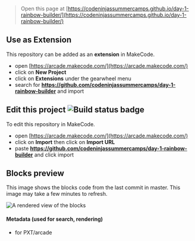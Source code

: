  


> Open this page at [https://codeninjassummercamps.github.io/day-1-rainbow-builder/](https://codeninjassummercamps.github.io/day-1-rainbow-builder/)

## Use as Extension

This repository can be added as an **extension** in MakeCode.

* open [https://arcade.makecode.com/](https://arcade.makecode.com/)
* click on **New Project**
* click on **Extensions** under the gearwheel menu
* search for **https://github.com/codeninjassummercamps/day-1-rainbow-builder** and import

## Edit this project ![Build status badge](https://github.com/codeninjassummercamps/day-1-rainbow-builder/workflows/MakeCode/badge.svg)

To edit this repository in MakeCode.

* open [https://arcade.makecode.com/](https://arcade.makecode.com/)
* click on **Import** then click on **Import URL**
* paste **https://github.com/codeninjassummercamps/day-1-rainbow-builder** and click import

## Blocks preview

This image shows the blocks code from the last commit in master.
This image may take a few minutes to refresh.

![A rendered view of the blocks](https://github.com/codeninjassummercamps/day-1-rainbow-builder/raw/master/.github/makecode/blocks.png)

#### Metadata (used for search, rendering)

* for PXT/arcade
<script src="https://makecode.com/gh-pages-embed.js"></script><script>makeCodeRender("{{ site.makecode.home_url }}", "{{ site.github.owner_name }}/{{ site.github.repository_name }}");</script>
